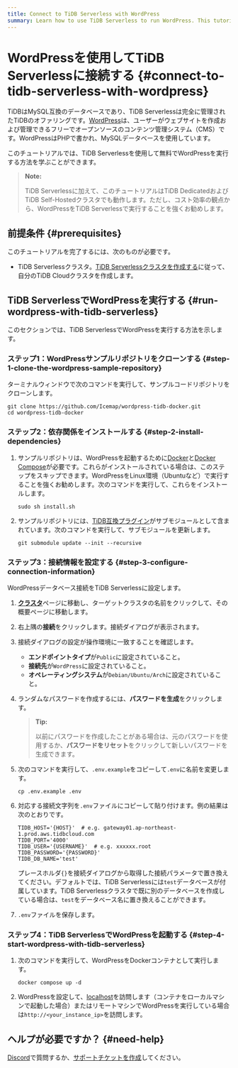 ```yaml
---
title: Connect to TiDB Serverless with WordPress
summary: Learn how to use TiDB Serverless to run WordPress. This tutorial gives step-by-step guidance to run WordPress + TiDB Serverless in a few minutes.
---
```


# WordPressを使用してTiDB Serverlessに接続する {#connect-to-tidb-serverless-with-wordpress}

TiDBはMySQL互換のデータベースであり、TiDB Serverlessは完全に管理されたTiDBのオファリングです。[WordPress](https://github.com/WordPress)は、ユーザーがウェブサイトを作成および管理できるフリーでオープンソースのコンテンツ管理システム（CMS）です。WordPressはPHPで書かれ、MySQLデータベースを使用しています。

このチュートリアルでは、TiDB Serverlessを使用して無料でWordPressを実行する方法を学ぶことができます。

> **Note:**
>
> TiDB Serverlessに加えて、このチュートリアルはTiDB DedicatedおよびTiDB Self-Hostedクラスタでも動作します。ただし、コスト効率の観点から、WordPressをTiDB Serverlessで実行することを強くお勧めします。

## 前提条件 {#prerequisites}

このチュートリアルを完了するには、次のものが必要です。

- TiDB Serverlessクラスタ。[TiDB Serverlessクラスタを作成する](/develop/dev-guide-build-cluster-in-cloud.md)に従って、自分のTiDB Cloudクラスタを作成します。

## TiDB ServerlessでWordPressを実行する {#run-wordpress-with-tidb-serverless}

このセクションでは、TiDB ServerlessでWordPressを実行する方法を示します。

### ステップ1：WordPressサンプルリポジトリをクローンする {#step-1-clone-the-wordpress-sample-repository}

ターミナルウィンドウで次のコマンドを実行して、サンプルコードリポジトリをクローンします。

```shell
git clone https://github.com/Icemap/wordpress-tidb-docker.git
cd wordpress-tidb-docker
```

### ステップ2：依存関係をインストールする {#step-2-install-dependencies}

1. サンプルリポジトリは、WordPressを起動するために[Docker](https://www.docker.com/)と[Docker Compose](https://docs.docker.com/compose/)が必要です。これらがインストールされている場合は、このステップをスキップできます。WordPressをLinux環境（Ubuntuなど）で実行することを強くお勧めします。次のコマンドを実行して、これらをインストールします。

   ```shell
   sudo sh install.sh
   ```

2. サンプルリポジトリには、[TiDB互換プラグイン](https://github.com/pingcap/wordpress-tidb-plugin)がサブモジュールとして含まれています。次のコマンドを実行して、サブモジュールを更新します。

   ```shell
   git submodule update --init --recursive
   ```

### ステップ3：接続情報を設定する {#step-3-configure-connection-information}

WordPressデータベース接続をTiDB Serverlessに設定します。

1. [**クラスタ**](https://tidbcloud.com/console/clusters)ページに移動し、ターゲットクラスタの名前をクリックして、その概要ページに移動します。

2. 右上隅の**接続**をクリックします。接続ダイアログが表示されます。

3. 接続ダイアログの設定が操作環境に一致することを確認します。

   - **エンドポイントタイプ**が`Public`に設定されていること。
   - **接続先**が`WordPress`に設定されていること。
   - **オペレーティングシステム**が`Debian/Ubuntu/Arch`に設定されていること。

4. ランダムなパスワードを作成するには、**パスワードを生成**をクリックします。

   > **Tip:**
   >
   > 以前にパスワードを作成したことがある場合は、元のパスワードを使用するか、**パスワードをリセット**をクリックして新しいパスワードを生成できます。

5. 次のコマンドを実行して、`.env.example`をコピーして`.env`に名前を変更します。

   ```shell
   cp .env.example .env
   ```

6. 対応する接続文字列を`.env`ファイルにコピーして貼り付けます。例の結果は次のとおりです。

   ```dotenv
   TIDB_HOST='{HOST}'  # e.g. gateway01.ap-northeast-1.prod.aws.tidbcloud.com
   TIDB_PORT='4000'
   TIDB_USER='{USERNAME}'  # e.g. xxxxxx.root
   TIDB_PASSWORD='{PASSWORD}'
   TIDB_DB_NAME='test'
   ```

   プレースホルダ`{}`を接続ダイアログから取得した接続パラメータで置き換えてください。デフォルトでは、TiDB Serverlessには`test`データベースが付属しています。TiDB Serverlessクラスタで既に別のデータベースを作成している場合は、`test`をデータベース名に置き換えることができます。

7. `.env`ファイルを保存します。

### ステップ4：TiDB ServerlessでWordPressを起動する {#step-4-start-wordpress-with-tidb-serverless}

1. 次のコマンドを実行して、WordPressをDockerコンテナとして実行します。

   ```shell
   docker compose up -d
   ```

2. WordPressを設定して、[localhost](http://localhost/)を訪問します（コンテナをローカルマシンで起動した場合）またはリモートマシンでWordPressを実行している場合は`http://<your_instance_ip>`を訪問します。

## ヘルプが必要ですか？ {#need-help}

[Discord](https://discord.gg/vYU9h56kAX)で質問するか、[サポートチケットを作成](/tidb-cloud/tidb-cloud-support.md)してください。

